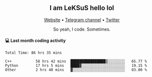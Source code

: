 <h2 align="center">I am LeKSuS hello lol</h2>
<div align="center">
  <a href="https://leksus.net">Website</a> •
  <a href="https://t.me/leksus_was_here">Telegram channel</a> •
  <a href="https://twitter.com/___LeKSuS___">Twitter</a>
</div>
<p align="center">So yeah, I code. Sometimes.</p>

#### :computer: Last month coding activity
<!--START_SECTION:waka-->

```text
Total Time: 86 hrs 35 mins

C++           58 hrs 42 mins  ████████████████▒░░░░░░░░   65.77 %
Python        17 hrs 5 mins   ████▓░░░░░░░░░░░░░░░░░░░░   19.15 %
Other         2 hrs 40 mins   ▓░░░░░░░░░░░░░░░░░░░░░░░░   03.00 %
```

<!--END_SECTION:waka-->

<!-- flag{4_l0t_0f_1nter35t1ng_th1ng5_4r3_1n_publ1c_d0m41n} -->
